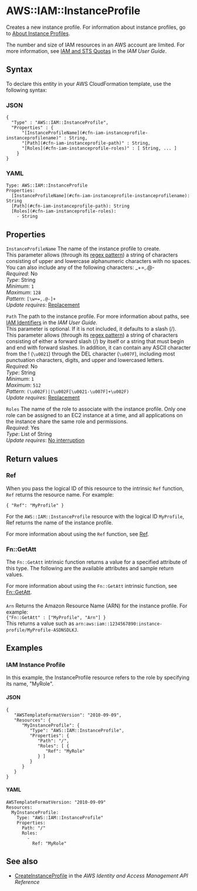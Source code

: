 # AWS::IAM::InstanceProfile<a name="aws-resource-iam-instanceprofile"></a>

 Creates a new instance profile\. For information about instance profiles, go to [About Instance Profiles](https://docs.aws.amazon.com/IAM/latest/UserGuide/AboutInstanceProfiles.html)\.

The number and size of IAM resources in an AWS account are limited\. For more information, see [IAM and STS Quotas](https://docs.aws.amazon.com/IAM/latest/UserGuide/reference_iam-quotas.html) in the *IAM User Guide*\.

## Syntax<a name="aws-resource-iam-instanceprofile-syntax"></a>

To declare this entity in your AWS CloudFormation template, use the following syntax:

### JSON<a name="aws-resource-iam-instanceprofile-syntax.json"></a>

```
{
  "Type" : "AWS::IAM::InstanceProfile",
  "Properties" : {
      "[InstanceProfileName](#cfn-iam-instanceprofile-instanceprofilename)" : String,
      "[Path](#cfn-iam-instanceprofile-path)" : String,
      "[Roles](#cfn-iam-instanceprofile-roles)" : [ String, ... ]
    }
}
```

### YAML<a name="aws-resource-iam-instanceprofile-syntax.yaml"></a>

```
Type: AWS::IAM::InstanceProfile
Properties: 
  [InstanceProfileName](#cfn-iam-instanceprofile-instanceprofilename): String
  [Path](#cfn-iam-instanceprofile-path): String
  [Roles](#cfn-iam-instanceprofile-roles): 
    - String
```

## Properties<a name="aws-resource-iam-instanceprofile-properties"></a>

`InstanceProfileName`  <a name="cfn-iam-instanceprofile-instanceprofilename"></a>
The name of the instance profile to create\.  
This parameter allows \(through its [regex pattern](http://wikipedia.org/wiki/regex)\) a string of characters consisting of upper and lowercase alphanumeric characters with no spaces\. You can also include any of the following characters: \_\+=,\.@\-  
*Required*: No  
*Type*: String  
*Minimum*: `1`  
*Maximum*: `128`  
*Pattern*: `[\w+=,.@-]+`  
*Update requires*: [Replacement](https://docs.aws.amazon.com/AWSCloudFormation/latest/UserGuide/using-cfn-updating-stacks-update-behaviors.html#update-replacement)

`Path`  <a name="cfn-iam-instanceprofile-path"></a>
 The path to the instance profile\. For more information about paths, see [IAM Identifiers](https://docs.aws.amazon.com/IAM/latest/UserGuide/Using_Identifiers.html) in the *IAM User Guide*\.  
This parameter is optional\. If it is not included, it defaults to a slash \(/\)\.  
This parameter allows \(through its [regex pattern](http://wikipedia.org/wiki/regex)\) a string of characters consisting of either a forward slash \(/\) by itself or a string that must begin and end with forward slashes\. In addition, it can contain any ASCII character from the \! \(`\u0021`\) through the DEL character \(`\u007F`\), including most punctuation characters, digits, and upper and lowercased letters\.  
*Required*: No  
*Type*: String  
*Minimum*: `1`  
*Maximum*: `512`  
*Pattern*: `(\u002F)|(\u002F[\u0021-\u007F]+\u002F)`  
*Update requires*: [Replacement](https://docs.aws.amazon.com/AWSCloudFormation/latest/UserGuide/using-cfn-updating-stacks-update-behaviors.html#update-replacement)

`Roles`  <a name="cfn-iam-instanceprofile-roles"></a>
The name of the role to associate with the instance profile\. Only one role can be assigned to an EC2 instance at a time, and all applications on the instance share the same role and permissions\.  
*Required*: Yes  
*Type*: List of String  
*Update requires*: [No interruption](https://docs.aws.amazon.com/AWSCloudFormation/latest/UserGuide/using-cfn-updating-stacks-update-behaviors.html#update-no-interrupt)

## Return values<a name="aws-resource-iam-instanceprofile-return-values"></a>

### Ref<a name="aws-resource-iam-instanceprofile-return-values-ref"></a>

 When you pass the logical ID of this resource to the intrinsic `Ref` function, `Ref` returns the resource name\. For example:

 `{ "Ref": "MyProfile" }` 

For the `AWS::IAM::InstanceProfile` resource with the logical ID `MyProfile`, Ref returns the name of the instance profile\.

For more information about using the `Ref` function, see [Ref](https://docs.aws.amazon.com/AWSCloudFormation/latest/UserGuide/intrinsic-function-reference-ref.html)\.

### Fn::GetAtt<a name="aws-resource-iam-instanceprofile-return-values-fn--getatt"></a>

The `Fn::GetAtt` intrinsic function returns a value for a specified attribute of this type\. The following are the available attributes and sample return values\.

For more information about using the `Fn::GetAtt` intrinsic function, see [Fn::GetAtt](https://docs.aws.amazon.com/AWSCloudFormation/latest/UserGuide/intrinsic-function-reference-getatt.html)\.

#### <a name="aws-resource-iam-instanceprofile-return-values-fn--getatt-fn--getatt"></a>

`Arn`  <a name="Arn-fn::getatt"></a>
Returns the Amazon Resource Name \(ARN\) for the instance profile\. For example:  
 `{"Fn::GetAtt" : ["MyProfile", "Arn"] }`   
This returns a value such as `arn:aws:iam::1234567890:instance-profile/MyProfile-ASDNSDLKJ`\.

## Examples<a name="aws-resource-iam-instanceprofile--examples"></a>

### IAM Instance Profile<a name="aws-resource-iam-instanceprofile--examples--IAM_Instance_Profile"></a>

In this example, the InstanceProfile resource refers to the role by specifying its name, "MyRole"\.

#### JSON<a name="aws-resource-iam-instanceprofile--examples--IAM_Instance_Profile--json"></a>

```
{
   "AWSTemplateFormatVersion": "2010-09-09",
   "Resources": {
      "MyInstanceProfile": {
         "Type": "AWS::IAM::InstanceProfile",
         "Properties": {
            "Path": "/",
            "Roles": [ {
               "Ref": "MyRole"
            } ]
         }
      }
   }
}
```

#### YAML<a name="aws-resource-iam-instanceprofile--examples--IAM_Instance_Profile--yaml"></a>

```
AWSTemplateFormatVersion: "2010-09-09"
Resources: 
  MyInstanceProfile: 
    Type: "AWS::IAM::InstanceProfile"
    Properties: 
      Path: "/"
      Roles: 
        - 
          Ref: "MyRole"
```

## See also<a name="aws-resource-iam-instanceprofile--seealso"></a>
+  [CreateInstanceProfile](https://docs.aws.amazon.com/IAM/latest/APIReference/API_CreateInstanceProfile.html) in the *AWS Identity and Access Management API Reference* 